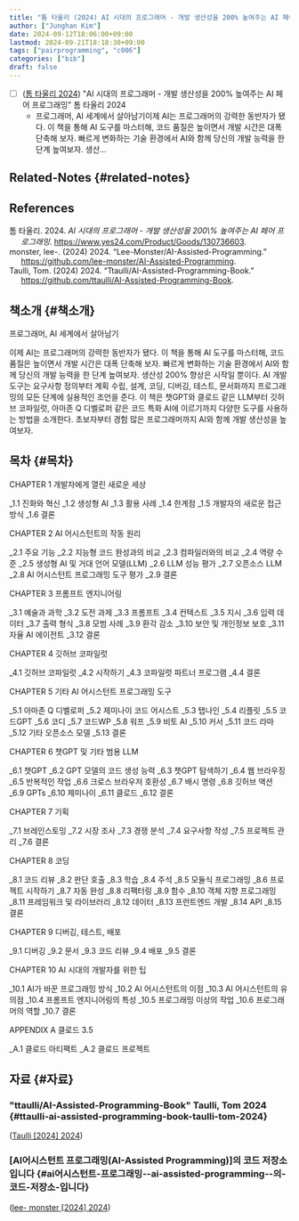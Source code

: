 ```yaml
---
title: "톰 타울리 (2024) AI 시대의 프로그래머 - 개발 생산성을 200% 높여주는 AI 페어 프로그래밍"
author: ["Junghan Kim"]
date: 2024-09-12T18:06:00+09:00
lastmod: 2024-09-21T18:18:30+09:00
tags: ["pairprogramming", "c006"]
categories: ["bib"]
draft: false
---
```


<!--more-->

-   [ ] (<a href="#citeproc_bib_item_1">톰 타울리 2024</a>) "AI 시대의 프로그래머 - 개발 생산성을 200% 높여주는 AI 페어 프로그래밍" 톰 타울리 2024
    -   프로그래머, AI 세계에서 살아남기이제 AI는 프로그래머의 강력한 동반자가 됐다. 이 책을 통해 AI 도구를 마스터해, 코드 품질은 높이면서 개발 시간은 대폭 단축해 보자. 빠르게 변화하는 기술 환경에서 AI와 함께 당신의 개발 능력을 한 단계 높여보자. 생산...


## Related-Notes {#related-notes}

## References

<style>.csl-entry{text-indent: -1.5em; margin-left: 1.5em;}</style><div class="csl-bib-body">
  <div class="csl-entry"><a id="citeproc_bib_item_1"></a>톰 타울리. 2024. <i>AI 시대의 프로그래머 - 개발 생산성을 200\% 높여주는 AI 페어 프로그래밍</i>. <a href="https://www.yes24.com/Product/Goods/130736603">https://www.yes24.com/Product/Goods/130736603</a>.</div>
  <div class="csl-entry"><a id="citeproc_bib_item_2"></a>monster, lee-. (2024) 2024. “Lee-Monster/AI-Assisted-Programming.” <a href="https://github.com/lee-monster/AI-Assisted-Programming">https://github.com/lee-monster/AI-Assisted-Programming</a>.</div>
  <div class="csl-entry"><a id="citeproc_bib_item_3"></a>Taulli, Tom. (2024) 2024. “Ttaulli/AI-Assisted-Programming-Book.” <a href="https://github.com/ttaulli/AI-Assisted-Programming-Book">https://github.com/ttaulli/AI-Assisted-Programming-Book</a>.</div>
</div>


## 책소개 {#책소개}

프로그래머, AI 세계에서 살아남기

이제 AI는 프로그래머의 강력한 동반자가 됐다. 이 책을 통해 AI 도구를 마스터해, 코드 품질은 높이면서 개발 시간은 대폭 단축해 보자. 빠르게 변화하는 기술 환경에서 AI와 함께 당신의 개발 능력을 한 단계 높여보자. 생산성 200% 향상은 시작일 뿐이다. AI 개발 도구는 요구사항 정의부터 계획 수립, 설계, 코딩, 디버깅, 테스트, 문서화까지 프로그래밍의 모든 단계에 실용적인 조언을 준다. 이 책은 챗GPT와 클로드 같은 LLM부터 깃허브 코파일럿, 아마존 Q 디벨로퍼 같은 코드 특화 AI에 이르기까지 다양한 도구를 사용하는 방법을 소개한다. 초보자부터 경험 많은 프로그래머까지 AI와 함께 개발 생산성을 높여보자.


## 목차 {#목차}

CHAPTER 1 개발자에게 열린 새로운 세상

\_1.1 진화와 혁신 \_1.2 생성형 AI \_1.3 활용 사례 \_1.4 한계점 \_1.5 개발자의 새로운 접근 방식 \_1.6 결론

CHAPTER 2 AI 어시스턴트의 작동 원리

\_2.1 주요 기능 \_2.2 지능형 코드 완성과의 비교 \_2.3 컴파일러와의 비교 \_2.4 역량 수준 \_2.5 생성형 AI 및 거대 언어 모델(LLM) \_2.6 LLM 성능 평가 \_2.7 오픈소스 LLM \_2.8 AI 어시스턴트 프로그래밍 도구 평가 \_2.9 결론

CHAPTER 3 프롬프트 엔지니어링

\_3.1 예술과 과학 \_3.2 도전 과제 \_3.3 프롬프트 \_3.4 컨텍스트 \_3.5 지시 \_3.6 입력 데이터 \_3.7 출력 형식 \_3.8 모범 사례 \_3.9 환각 감소 \_3.10 보안 및 개인정보 보호 \_3.11 자율 AI 에이전트 \_3.12 결론

CHAPTER 4 깃허브 코파일럿

\_4.1 깃허브 코파일럿 \_4.2 시작하기 \_4.3 코파일럿 파트너 프로그램 \_4.4 결론

CHAPTER 5 기타 AI 어시스턴트 프로그래밍 도구

\_5.1 아마존 Q 디벨로퍼 \_5.2 제미나이 코드 어시스트 \_5.3 탭나인 \_5.4 리플릿 \_5.5 코드GPT \_5.6 코디 \_5.7 코드WP \_5.8 워프 \_5.9 비토 AI \_5.10 커서 \_5.11 코드 라마 \_5.12 기타 오픈소스 모델 \_5.13 결론

CHAPTER 6 챗GPT 및 기타 범용 LLM

\_6.1 챗GPT \_6.2 GPT 모델의 코드 생성 능력 \_6.3 챗GPT 탐색하기 \_6.4 웹 브라우징 \_6.5 반복적인 작업 \_6.6 크로스 브라우저 호환성 \_6.7 배시 명령 \_6.8 깃허브 액션 \_6.9 GPTs \_6.10 제미나이 \_6.11 클로드 \_6.12 결론

CHAPTER 7 기획

\_7.1 브레인스토밍 \_7.2 시장 조사 \_7.3 경쟁 분석 \_7.4 요구사항 작성 \_7.5 프로젝트 관리 \_7.6 결론

CHAPTER 8 코딩

\_8.1 코드 리뷰 \_8.2 판단 호출 \_8.3 학습 \_8.4 주석 \_8.5 모듈식 프로그래밍 \_8.6 프로젝트 시작하기 \_8.7 자동 완성 \_8.8 리팩터링 \_8.9 함수 \_8.10 객체 지향 프로그래밍 \_8.11 프레임워크 및 라이브러리 \_8.12 데이터 \_8.13 프런트엔드 개발 \_8.14 API \_8.15 결론

CHAPTER 9 디버깅, 테스트, 배포

\_9.1 디버깅 \_9.2 문서 \_9.3 코드 리뷰 \_9.4 배포 \_9.5 결론

CHAPTER 10 AI 시대의 개발자를 위한 팁

\_10.1 AI가 바꾼 프로그래밍 방식 \_10.2 AI 어시스턴트의 이점 \_10.3 AI 어시스턴트의 유의점 \_10.4 프롬프트 엔지니어링의 특성 \_10.5 프로그래밍 이상의 작업 \_10.6 프로그래머의 역할 \_10.7 결론

APPENDIX A 클로드 3.5

\_A.1 클로드 아티팩트 \_A.2 클로드 프로젝트


## 자료 {#자료}


### "ttaulli/AI-Assisted-Programming-Book" Taulli, Tom 2024 {#ttaulli-ai-assisted-programming-book-taulli-tom-2024}

(<a href="#citeproc_bib_item_3">Taulli [2024] 2024</a>)


### [AI어시스턴트 프로그래밍(AI-Assisted Programming)]의 코드 저장소 입니다 {#ai어시스턴트-프로그래밍--ai-assisted-programming--의-코드-저장소-입니다}

(<a href="#citeproc_bib_item_2">lee- monster [2024] 2024</a>)
